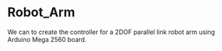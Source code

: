 # Robot_Arm
We can to create the controller for a 2DOF parallel link robot arm using Arduino Mega 2560 board.
